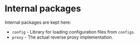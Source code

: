 # Internal packages

Internal packages are kept here:

- `config` - Library for loading configuration files from `configs`.
- `proxy` - The actual reverse proxy implementation.

